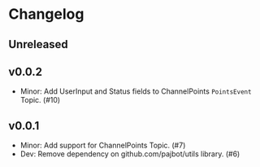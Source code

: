# Changelog

## Unreleased

## v0.0.2

- Minor: Add UserInput and Status fields to ChannelPoints `PointsEvent` Topic. (#10)

## v0.0.1

- Minor: Add support for ChannelPoints Topic. (#7)
- Dev: Remove dependency on github.com/pajbot/utils library. (#6)
